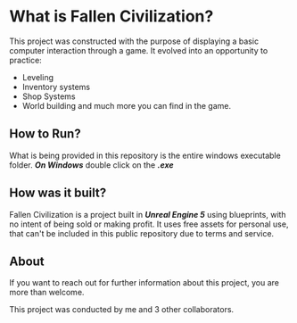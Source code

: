 # What is Fallen Civilization?
This project was constructed with the purpose of displaying a basic computer interaction through a game. 
It evolved into an opportunity to practice:
- Leveling
- Inventory systems
- Shop Systems
- World building and much more you can find in the game.

## How to Run?
What is being provided in this repository is the entire windows executable folder. ***On Windows*** double click on the ***.exe***

## How was it built?
Fallen Civilization is a project built in ***Unreal Engine 5*** using blueprints, with no intent of being sold or making profit. It uses free assets for personal use, that can't be included in this public repository due to terms and service. 

## About
If you want to reach out for further information about this project, you are more than welcome.

This project was conducted by me and 3 other collaborators.

